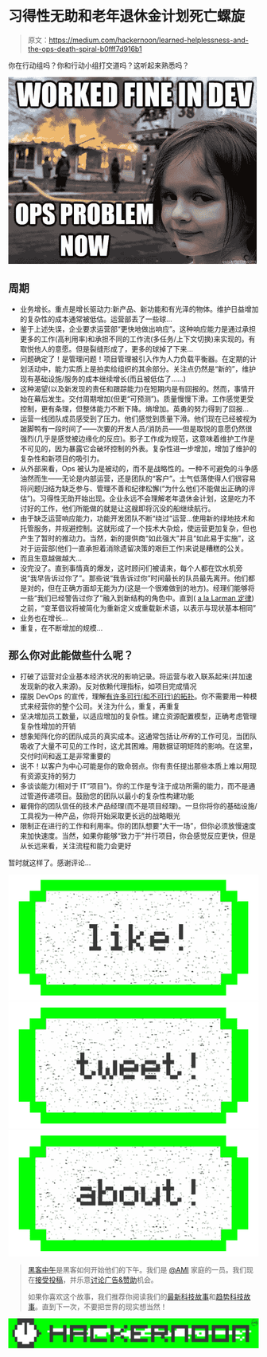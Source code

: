# 习得性无助和老年退休金计划死亡螺旋

> 原文：<https://medium.com/hackernoon/learned-helplessness-and-the-ops-death-spiral-b0fff7d916b1>

你在行动组吗？你和行动小组打交道吗？这听起来熟悉吗？

![](img/dce93fe0a8584c346cc83ef1463a5b71.png)

## 周期

*   业务增长。重点是增长驱动力:新产品、新功能和有光泽的物体。维护日益增加的复杂性的成本通常被低估。运营部丢了一些球…
*   鉴于上述失误，企业要求运营部“更快地做出响应”。这种响应能力是通过承担更多的工作(高利用率)和承担不同的工作流(多任务/上下文切换)来实现的。有取悦他人的意愿。但是裂缝形成了，更多的球掉了下来…
*   问题确定了！是管理问题！项目管理被引入作为人力负载平衡器。在定期的计划活动中，能力实质上是拍卖给组织的其余部分。关注点仍然是“新的”，维护现有基础设施/服务的成本继续增长(而且被低估了……)
*   这种渴望(以及新发现的责任和跟踪能力)在短期内是有回报的。然而，事情开始在幕后发生。交付周期增加(但更“可预测”)。质量慢慢下滑。工作感觉更受控制，更有条理，但整体能力不断下降。熵增加。英勇的努力得到了回报…
*   运营一线团队成员感受到了压力。他们感觉到质量下滑。他们现在已经被视为跛脚鸭有一段时间了——次要的开发人员/消防员——但是取悦的意愿仍然很强烈(几乎是感觉被边缘化的反应)。影子工作成为规范，这意味着维护工作是不可见的，因为暴露它会破坏控制的外表。复杂性进一步增加，增加了维护的复杂性和新项目的吸引力。
*   从外部来看，Ops 被认为是被动的，而不是战略性的。一种不可避免的斗争感油然而生——无论是内部运营，还是团队的“客户”。士气低落使得人们很容易将问题归结为缺乏参与、管理不善和纪律松懈(“为什么他们不能做出正确的评估”)。习得性无助开始出现。企业永远不会理解老年退休金计划，这是吃力不讨好的工作，他们所能做的就是让这艘即将沉没的船继续航行。
*   由于缺乏运营响应能力，功能开发团队不断“绕过”运营…使用新的绿地技术和托管服务，并规避控制。这就形成了一个技术大杂烩，使运营更加复杂，但也产生了暂时的推动力。当然，新的提供商“如此强大”并且“如此易于实施”，这对于运营部(他们一直承担着消除遗留决策的艰巨工作)来说是糟糕的公关。
*   而且生意越做越大…
*   没完没了。直到事情真的爆发，这时顾问们被请来，每个人都在饮水机旁说“我早告诉过你了”。那些说“我告诉过你”时间最长的队员最先离开。他们都是对的，但在正确方面却无能为力(这是一个很难做到的地方)。经理们能够将一些“我们已经警告过你了”融入到新结构的角色中。直到( [a la Larman 定律](http://www.craiglarman.com/wiki/index.php?title=Larman%27s_Laws_of_Organizational_Behavior))之前，“变革倡议将被简化为重新定义或重载新术语，以表示与现状基本相同”
*   业务也在增长…
*   重复，在不断增加的规模…

## 那么你对此能做些什么呢？

*   打破了运营对企业基本经济状况的影响记录。将运营与收入联系起来(并加速发现新的收入来源)。反对依赖代理指标，如项目完成情况
*   摆脱 DevOps 的宣传，理解[有许多可行(和不可行)的拓扑](http://web.devopstopologies.com/)。你不需要用一种模式来经营你的整个公司。关注为什么，重复，再重复
*   坚决增加员工数量，以适应增加的复杂性。建立资源配置模型，正确考虑管理复杂性增加的开销
*   想象矩阵化你的团队成员的真实成本。这通常包括让*所有*的工作可见，当团队吸收了大量不可见的工作时，这尤其困难。用数据证明矩阵的影响。在这里，交付时间和返工是非常重要的
*   说不！以客户为中心可能是你的致命弱点。你有责任提出那些本质上难以用现有资源支持的努力
*   多谈谈能力(相对于 IT“项目”)。你的工作是专注于成功所需的能力，而不是通过管道传递项目。鼓励您的团队以最小的复杂性构建功能
*   雇佣你的团队信任的技术产品经理(而不是项目经理)。一旦你将你的基础设施/工具视为一种产品，你将开始采取更长远的战略眼光
*   限制正在进行的工作和利用率。你的团队想要“大干一场”，但你必须放慢速度来加快速度。当然，如果你能够“致力于”并行项目，你会感觉反应更快，但是从长远来看，关注流程和能力会更好

暂时就这样了。感谢评论…

[![](img/50ef4044ecd4e250b5d50f368b775d38.png)](http://bit.ly/HackernoonFB)[![](img/979d9a46439d5aebbdcdca574e21dc81.png)](https://goo.gl/k7XYbx)[![](img/2930ba6bd2c12218fdbbf7e02c8746ff.png)](https://goo.gl/4ofytp)

> [黑客中午](http://bit.ly/Hackernoon)是黑客如何开始他们的下午。我们是 [@AMI](http://bit.ly/atAMIatAMI) 家庭的一员。我们现在[接受投稿](http://bit.ly/hackernoonsubmission)，并乐意[讨论广告&赞助](mailto:partners@amipublications.com)机会。
> 
> 如果你喜欢这个故事，我们推荐你阅读我们的[最新科技故事](http://bit.ly/hackernoonlatestt)和[趋势科技故事](https://hackernoon.com/trending)。直到下一次，不要把世界的现实想当然！

![](img/be0ca55ba73a573dce11effb2ee80d56.png)